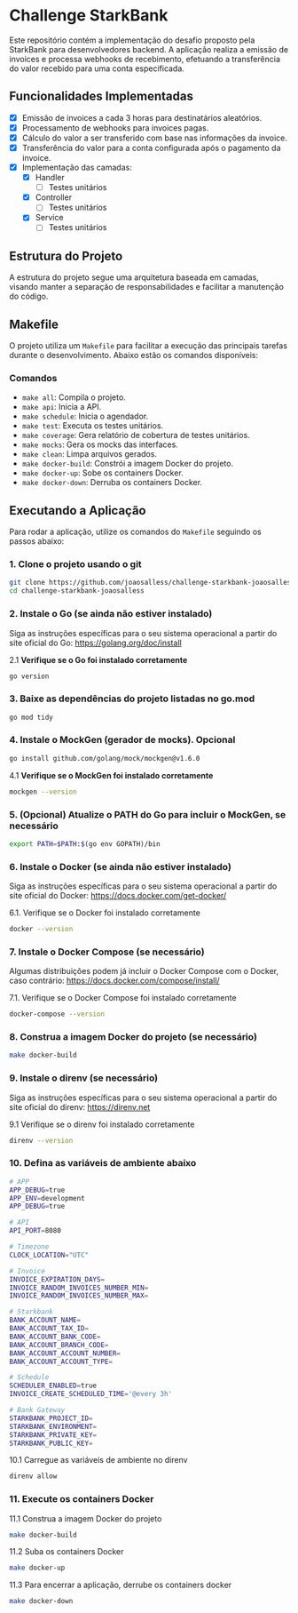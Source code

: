 # Challenge StarkBank

Este repositório contém a implementação do desafio proposto pela StarkBank para desenvolvedores backend. A aplicação realiza a emissão de invoices e processa webhooks de recebimento, efetuando a transferência do valor recebido para uma conta especificada.

## Funcionalidades Implementadas

- [x] Emissão de invoices a cada 3 horas para destinatários aleatórios.
- [x] Processamento de webhooks para invoices pagas.
- [x] Cálculo do valor a ser transferido com base nas informações da invoice.
- [x] Transferência do valor para a conta configurada após o pagamento da invoice.
- [x] Implementação das camadas:
    - [x] Handler
        - [ ] Testes unitários
    - [x] Controller
        - [ ] Testes unitários
    - [x] Service
        - [ ] Testes unitários

## Estrutura do Projeto

A estrutura do projeto segue uma arquitetura baseada em camadas, visando manter a separação de responsabilidades e facilitar a manutenção do código.

## Makefile

O projeto utiliza um `Makefile` para facilitar a execução das principais tarefas durante o desenvolvimento. Abaixo estão os comandos disponíveis:

### Comandos

- `make all`: Compila o projeto.
- `make api`: Inicia a API.
- `make schedule`: Inicia o agendador.
- `make test`: Executa os testes unitários.
- `make coverage`: Gera relatório de cobertura de testes unitários.
- `make mocks`: Gera os mocks das interfaces.
- `make clean`: Limpa arquivos gerados.
- `make docker-build`: Constrói a imagem Docker do projeto.
- `make docker-up`: Sobe os containers Docker.
- `make docker-down`: Derruba os containers Docker.

## Executando a Aplicação

Para rodar a aplicação, utilize os comandos do `Makefile` seguindo os passos abaixo:

### 1. Clone o projeto usando o git

```sh
git clone https://github.com/joaosalless/challenge-starkbank-joaosalless.git
cd challenge-starkbank-joaosalless
```

### 2. Instale o Go (se ainda não estiver instalado)

Siga as instruções específicas para o seu sistema operacional a partir do site oficial do Go: https://golang.org/doc/install

2.1 **Verifique se o Go foi instalado corretamente**

```sh
go version
```

### 3. Baixe as dependências do projeto listadas no go.mod

```sh
go mod tidy
```

### 4. Instale o MockGen (gerador de mocks). Opcional

```sh
go install github.com/golang/mock/mockgen@v1.6.0
```

4.1 **Verifique se o MockGen foi instalado corretamente**

```sh
mockgen --version
```

### 5. (Opcional) Atualize o PATH do Go para incluir o MockGen, se necessário

```sh
export PATH=$PATH:$(go env GOPATH)/bin
```

### 6. Instale o Docker (se ainda não estiver instalado)

Siga as instruções específicas para o seu sistema operacional a partir do site oficial do Docker:
https://docs.docker.com/get-docker/

6.1. Verifique se o Docker foi instalado corretamente

```sh
docker --version
```

### 7. Instale o Docker Compose (se necessário)

Algumas distribuições podem já incluir o Docker Compose com o Docker, caso contrário:
 https://docs.docker.com/compose/install/

7.1. Verifique se o Docker Compose foi instalado corretamente

```sh
docker-compose --version
```

### 8. Construa a imagem Docker do projeto (se necessário)

```sh
make docker-build
```

### 9. Instale o direnv (se necessário)

Siga as instruções específicas para o seu sistema operacional a partir do site oficial do direnv:
https://direnv.net

9.1 Verifique se o direnv foi instalado corretamente

```sh
direnv --version
```

### 10. Defina as variáveis de ambiente abaixo

```sh
# APP
APP_DEBUG=true
APP_ENV=development
APP_DEBUG=true

# API
API_PORT=8080

# Timezone
CLOCK_LOCATION="UTC"

# Invoice
INVOICE_EXPIRATION_DAYS=
INVOICE_RANDOM_INVOICES_NUMBER_MIN=
INVOICE_RANDOM_INVOICES_NUMBER_MAX=

# Starkbank
BANK_ACCOUNT_NAME=
BANK_ACCOUNT_TAX_ID=
BANK_ACCOUNT_BANK_CODE=
BANK_ACCOUNT_BRANCH_CODE=
BANK_ACCOUNT_ACCOUNT_NUMBER=
BANK_ACCOUNT_ACCOUNT_TYPE=

# Schedule
SCHEDULER_ENABLED=true
INVOICE_CREATE_SCHEDULED_TIME='@every 3h'

# Bank Gateway
STARKBANK_PROJECT_ID=
STARKBANK_ENVIRONMENT=
STARKBANK_PRIVATE_KEY=
STARKBANK_PUBLIC_KEY=
```

10.1 Carregue as variáveis de ambiente no direnv

```sh
direnv allow
```

### 11. Execute os containers Docker

11.1 Construa a imagem Docker do projeto

```sh
make docker-build
```

11.2 Suba os containers Docker

```sh
make docker-up
```

11.3 Para encerrar a aplicação, derrube os containers docker

```sh
make docker-down
```

